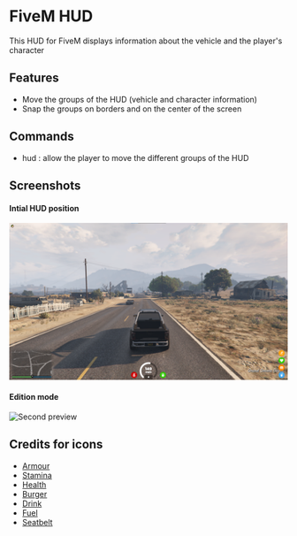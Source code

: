 # FiveM HUD
This HUD for FiveM displays information about the vehicle and the player's character

## Features
- Move the groups of the HUD (vehicle and character information)
- Snap the groups on borders and on the center of the screen

## Commands
- hud : allow the player to move the different groups of the HUD

## Screenshots
#### Intial HUD position
![First preview](screenshots/preview1.png)
#### Edition mode
![Second preview](screenshots/preview2.gif)

## Credits for icons
- [Armour](https://www.iconfinder.com/icons/4265046/antivirus_guard_protection_security_shield_icon)
- [Stamina](https://www.iconfinder.com/icons/3289577/fast_run_running_icon)
- [Health](https://www.iconfinder.com/icons/211673/heart_icon)
- [Burger](https://www.iconfinder.com/icons/103264/burger_fast_fastfood_food_icon)
- [Drink](https://www.iconfinder.com/icons/3497877/bag_camera_drink_holiday_summer_icon)
- [Fuel](https://www.iconfinder.com/icons/103260/fuel_icon)
- [Seatbelt](https://www.flaticon.com/free-icon/seatbelt_567252)